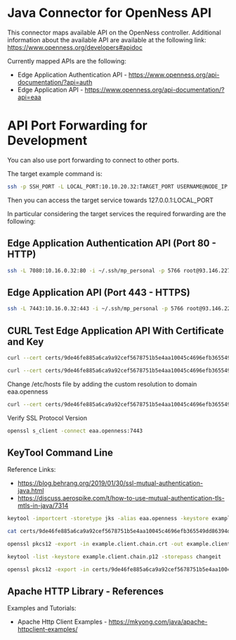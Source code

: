 # Java Connector for OpenNess API 

This connector maps available API on the OpenNess controller. Additional information about the available API are 
available at the following link: https://www.openness.org/developers#apidoc

Currently mapped APIs are the following: 

- Edge Application Authentication API - https://www.openness.org/api-documentation/?api=auth
- Edge Application API - https://www.openness.org/api-documentation/?api=eaa

# API Port Forwarding for Development 

You can also use port forwarding to connect to other ports.

The target example command is: 

```bash
ssh -p SSH_PORT -L LOCAL_PORT:10.10.20.32:TARGET_PORT USERNAME@NODE_IP
```

Then you can access the target service towards 127.0.0.1:LOCAL_PORT

In particular considering the target services the required forwarding are the following: 

## Edge Application Authentication API (Port 80 - HTTP)

```bash 
ssh -L 7080:10.16.0.32:80 -i ~/.ssh/mp_personal -p 5766 root@93.146.227.218
```

## Edge Application API (Port 443 - HTTPS)

```bash
ssh -L 7443:10.16.0.32:443 -i ~/.ssh/mp_personal -p 5766 root@93.146.227.218
```

## CURL Test Edge Application API With Certificate and Key

```bash
curl --cert certs/9de46fe885a6ca9a92cef5678751b5e4aa10045c4696efb365549dd86394d59b.crt --key certs/id_ec -k -v https://127.0.0.1:7443/services
```

```bash
curl --cert certs/9de46fe885a6ca9a92cef5678751b5e4aa10045c4696efb365549dd86394d59b.crt --key certs/id_ec --cacert certs/9de46fe885a6ca9a92cef5678751b5e4aa10045c4696efb365549dd86394d59b_ca_chain.crt -v https://127.0.0.1:7443/services
```

Change /etc/hosts file by adding the custom resolution to domain eaa.openness

```bash
curl --cert certs/9de46fe885a6ca9a92cef5678751b5e4aa10045c4696efb365549dd86394d59b.crt --key certs/id_ec --cacert certs/9de46fe885a6ca9a92cef5678751b5e4aa10045c4696efb365549dd86394d59b_ca_chain.crt -v https://eaa.openness:7443/services
```

Verify SSL Protocol Version

```bash
openssl s_client -connect eaa.openness:7443
```

## KeyTool Command Line

Reference Links:

- https://blog.behrang.org/2019/01/30/ssl-mutual-authentication-java.html
- https://discuss.aerospike.com/t/how-to-use-mutual-authentication-tls-mtls-in-java/7314

```bash
keytool -importcert -storetype jks -alias eaa.openness -keystore example.ca.jks -file certs/9de46fe885a6ca9a92cef5678751b5e4aa10045c4696efb365549dd86394d59b_ca_chain.crt -storepass changeit
```

```bash
cat certs/9de46fe885a6ca9a92cef5678751b5e4aa10045c4696efb365549dd86394d59b.crt certs/9de46fe885a6ca9a92cef5678751b5e4aa10045c4696efb365549dd86394d59b_ca_chain.crt certs/id_ec > example.client.chain.crt
```

```bash
openssl pkcs12 -export -in example.client.chain.crt -out example.client.chain.p12 -password pass:"changeit" -name example.client -noiter -nomaciter
```

```bash
keytool -list -keystore example.client.chain.p12 -storepass changeit
```

```bash
openssl pkcs12 -export -in certs/9de46fe885a6ca9a92cef5678751b5e4aa10045c4696efb365549dd86394d59b.crt -inkey certs/id_ec -out example.client.chain.p12 -name "DIPI-UniMore" -certfile certs/9de46fe885a6ca9a92cef5678751b5e4aa10045c4696efb365549dd86394d59b_ca_chain.crt
```

## Apache HTTP Library - References

Examples and Tutorials:

- Apache Http Client Examples - https://mkyong.com/java/apache-httpclient-examples/
